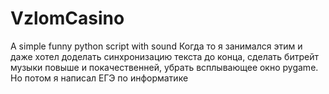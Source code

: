 # VzlomCasino
A simple funny python script with sound
Когда то я занимался этим и даже хотел доделать синхронизацию текста до конца, сделать битрейт музыки повыше и покачественней, убрать всплывающее окно pygame. Но потом я написал ЕГЭ по информатике
